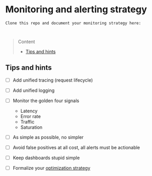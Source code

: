 # Monitoring and alerting strategy

```
Clone this repo and document your monitoring strategy here:



```
> Content
> - [Tips and hints](#tips-and-hints)


## Tips and hints

- [ ] Add unified tracing (request lifecycle)


- [ ] Add unified logging


- [ ] Monitor the golden four signals 
  - Latency
  - Error rate
  - Traffic
  - Saturation


- [ ] As simple as possible, no simpler


- [ ] Avoid false positives at all cost, all alerts must be actionable


- [ ] Keep dashboards stupid simple


- [ ] Formalize your [optimization strategy](optimization-method.md)


